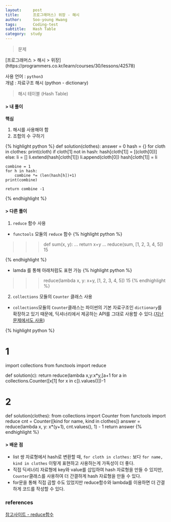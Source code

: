 ```yaml
---
layout:     post
title:      프로그래머스) 위장 - 해시
author:     Soo-young Hwang
tags: 		Coding-test
subtitle:   Hash Table 
category:  study
---
```


<blockquote>문제</blockquote>
[프로그래머스 > 해시 > 위장](https://programmers.co.kr/learn/courses/30/lessons/42578)   

사용 언어 : `python3`      
개념 : 자료구조 해시 (python - dictionary)   

<blockquote>해시 테이블 (Hash Table)</blockquote>


#### > 내 풀이

**핵심**    
1) 해시를 사용해야 함   
2) 조합의 수 구하기


{% highlight python %}
def solution(clothes):
    answer = 0
    hash = {}
    for cloth in clothes:
        print(cloth)
        if cloth[1] not in hash:
            hash[cloth[1]] = [(cloth[0])]
        else:
            li = []
            li.extend(hash[cloth[1]])
            li.append(cloth[0])
            hash[cloth[1]] = li 
    
    combine = 1
    for h in hash:
        combine *= (len(hash[h])+1)
    print(combine)
        
    return combine -1
{% endhighlight %}
       
<p><h4> > 다른 풀이</h4></p>

1) `reduce` 함수 사용  
- `functools` 모듈의 `reduce` 함수
{% highlight python %}
>>> def sum(x, y): 
... return x+y 
... 
>>> reduce(sum, [1, 2, 3, 4, 5]) 
15

{% endhighlight %}

- lamda 를 통해 아래처럼도 표현 가능
{% highlight python %}
>>> reduce(lambda x, y: x+y, [1, 2, 3, 4, 5])
15
{% endhighlight %}

2) `collections` 모듈의 `Counter` 클래스 사용 
- `collections`모듈의 `Counter`클래스는 파이썬의 기본 자료구조인 `dictionary`를 확장하고 있기 때문에, 딕셔너리에서 제공하는 API를 그대로 사용할 수 있다.([지난 문제에서도 사용](https://swimminghwang.github.io/study/2020/06/29/ct-001/))

{% highlight python %}

# 1

import collections
from functools import reduce

def solution(c):
    return reduce(lambda x,y:x*y,[a+1 for a in collections.Counter([x[1] for x in c]).values()])-1

# 2

def solution(clothes):
    from collections import Counter
    from functools import reduce
    cnt = Counter([kind for name, kind in clothes])
    answer = reduce(lambda x, y: x*(y+1), cnt.values(), 1) - 1
    return answer
{% endhighlight %}   
   
     

#### > 배운 점
- list 쌍 자료형에서 hash로 변환할 때, `for cloth in clothes:` 보다 `for name, kind in clothes` 이렇게 표현하고 사용하는게 가독성이 더 좋다.
- 직접 딕셔너리 자료형에 key와 value를 삽입하여 hash 자료형을 만들 수 있지만, `Counter`클래스를 사용하여 더 간결하게 hash 자료형을 만들 수 있다. 
- for문을 통해 직접 곱할 수도 있었지만 reduce함수와 lambda를 이용하면 더 간결하게 코드를 작성할 수 있다.



### references
[참고사이트 - reduce함수](https://codepractice.tistory.com/86)